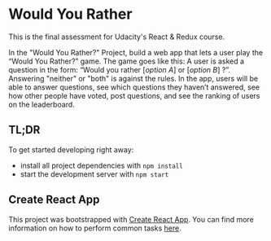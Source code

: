 # Would You Rather

This is the final assessment for Udacity's React & Redux course. 

In the "Would You Rather?" Project, build a web app that lets a user play the “Would You Rather?” game. The game goes like this: A user is asked a question in the form: “Would you rather [*option A*] or [*option B*] ?”. Answering "neither" or "both" is against the rules.
In the app, users will be able to answer questions, see which questions they haven’t answered, see how other people have voted, post questions, and see the ranking of users on the leaderboard.


## TL;DR

To get started developing right away:

* install all project dependencies with `npm install`
* start the development server with `npm start`

## Create React App

This project was bootstrapped with [Create React App](https://github.com/facebookincubator/create-react-app). You can find more information on how to perform common tasks [here](https://github.com/facebookincubator/create-react-app/blob/master/packages/react-scripts/template/README.md).
